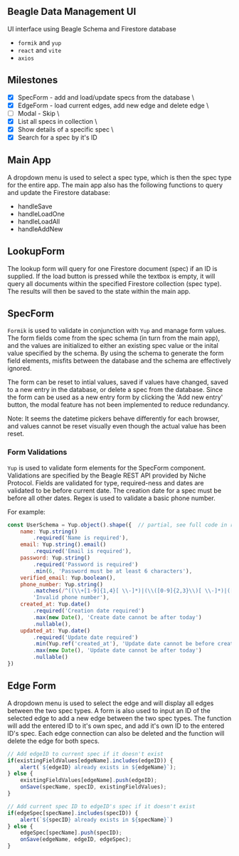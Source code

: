 ## Beagle Data Management UI
UI interface using Beagle Schema and Firestore database
* `formik` and `yup`
* `react` and `vite`
* `axios`

## Milestones
- [x] SpecForm - add and load/update specs from the database \
- [x] EdgeForm - load current edges, add new edge and delete edge \
- [ ] Modal - Skip  \
- [x] List all specs in collection \
- [x] Show details of a specific spec \
- [x] Search for a spec by it's ID 

## Main App
A dropdown menu is used to select a spec type, which is then the spec type for the entire app. The main app also has the following functions to query and update the Firestore database:
* handleSave
* handleLoadOne
* handleLoadAll
* handleAddNew

## LookupForm
The lookup form will query for one Firestore document (spec) if an ID is supplied. If the load button is pressed while the textbox is empty, it will query all documents within the specified Firestore collection (spec type). The results will then be saved to the state within the main app.

## SpecForm
`Formik` is used to validate in conjunction with `Yup` and manage form values. The form fields come from the spec schema (in turn from the main app), and the values are initialized to either an existing spec value or the inital value specified by the schema. By using the schema to generate the form field elements, misfits between the database and the schema are effectively ignored. 

The form can be reset to intial values, saved if values have changed, saved to a new entry in the database, or delete a spec from the database. Since the form can be used as a new entry form by clicking the 'Add new entry' button, the modal feature has not been implemented to reduce redundancy. 

Note: It seems the datetime pickers behave differently for each browser, and values cannot be reset visually even though the actual value has been reset. 

### Form Validations
`Yup` is used to validate form elements for the SpecForm component. Validations are specified by the Beagle REST API provided by Niche Protocol. Fields are validated for type, required-ness and dates are validated to be before current date. The creation date for a spec must be before all other dates. Regex is used to validate a basic phone number. 

For example:

``` javascript
const UserSchema = Yup.object().shape({  // partial, see full code in repo
    name: Yup.string()
        .required('Name is required'),
    email: Yup.string().email()
        .required('Email is required'),
    password: Yup.string()
        .required('Password is required')
        .min(6, 'Password must be at least 6 characters'),
    verified_email: Yup.boolean(),
    phone_number: Yup.string()
        .matches(/^((\\+[1-9]{1,4}[ \\-]*)|(\\([0-9]{2,3}\\)[ \\-]*)|([0-9]{2,4})[ \\-]*)*?[0-9]{3,4}?[ \\-]*[0-9]{3,4}?$/, 
        'Invalid phone number'),
    created_at: Yup.date()
        .required('Creation date required')
        .max(new Date(), 'Create date cannot be after today')
        .nullable(),
    updated_at: Yup.date()
        .required('Update date required')
        .min(Yup.ref('created_at'), 'Update date cannot be before create date')
        .max(new Date(), 'Update date cannot be after today')
        .nullable()
})
```

## Edge Form
A dropdown menu is used to select the edge and will display all edges between the two spec types. A form is also used to input an ID of the selected edge to add a new edge between the two spec types. The function will add the entered ID to it's own spec, and add it's own ID to the entered ID's spec. Each edge connection can also be deleted and the function will delete the edge for both specs.

```javascript
// Add edgeID to current spec if it doesn't exist
if(existingFieldValues[edgeName].includes(edgeID)) {
    alert(`${edgeID} already exists in ${edgeName}`);
} else {
    existingFieldValues[edgeName].push(edgeID);
    onSave(specName, specID, existingFieldValues);
}

// Add current spec ID to edgeID's spec if it doesn't exist
if(edgeSpec[specName].includes(specID)) {
    alert(`${specID} already exists in ${specName}`)
} else {
    edgeSpec[specName].push(specID);
    onSave(edgeName, edgeID, edgeSpec);
}
```